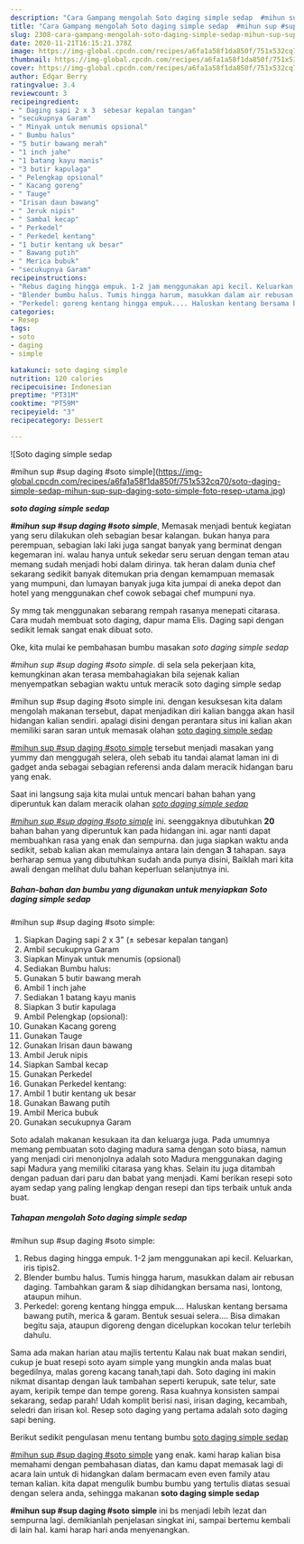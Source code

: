 ```yaml
---
description: "Cara Gampang mengolah Soto daging simple sedap  #mihun sup #sup daging #soto simple Lezat"
title: "Cara Gampang mengolah Soto daging simple sedap  #mihun sup #sup daging #soto simple Lezat"
slug: 2308-cara-gampang-mengolah-soto-daging-simple-sedap-mihun-sup-sup-daging-soto-simple-lezat
date: 2020-11-21T16:15:21.378Z
image: https://img-global.cpcdn.com/recipes/a6fa1a58f1da850f/751x532cq70/soto-daging-simple-sedap-mihun-sup-sup-daging-soto-simple-foto-resep-utama.jpg
thumbnail: https://img-global.cpcdn.com/recipes/a6fa1a58f1da850f/751x532cq70/soto-daging-simple-sedap-mihun-sup-sup-daging-soto-simple-foto-resep-utama.jpg
cover: https://img-global.cpcdn.com/recipes/a6fa1a58f1da850f/751x532cq70/soto-daging-simple-sedap-mihun-sup-sup-daging-soto-simple-foto-resep-utama.jpg
author: Edgar Berry
ratingvalue: 3.4
reviewcount: 3
recipeingredient:
- " Daging sapi 2 x 3  sebesar kepalan tangan"
- "secukupnya Garam"
- " Minyak untuk menumis opsional"
- " Bumbu halus"
- "5 butir bawang merah"
- "1 inch jahe"
- "1 batang kayu manis"
- "3 butir kapulaga"
- " Pelengkap opsional"
- " Kacang goreng"
- " Tauge"
- "Irisan daun bawang"
- " Jeruk nipis"
- " Sambal kecap"
- " Perkedel"
- " Perkedel kentang"
- "1 butir kentang uk besar"
- " Bawang putih"
- " Merica bubuk"
- "secukupnya Garam"
recipeinstructions:
- "Rebus daging hingga empuk. 1-2 jam menggunakan api kecil. Keluarkan, iris tipis2."
- "Blender bumbu halus. Tumis hingga harum, masukkan dalam air rebusan daging. Tambahkan garam &amp; siap dihidangkan bersama nasi, lontong, ataupun mihun."
- "Perkedel: goreng kentang hingga empuk.... Haluskan kentang bersama bawang putih, merica &amp; garam. Bentuk sesuai selera.... Bisa dimakan begitu saja, ataupun digoreng dengan dicelupkan kocokan telur terlebih dahulu."
categories:
- Resep
tags:
- soto
- daging
- simple

katakunci: soto daging simple 
nutrition: 120 calories
recipecuisine: Indonesian
preptime: "PT31M"
cooktime: "PT59M"
recipeyield: "3"
recipecategory: Dessert

---
```



![Soto daging simple sedap

#mihun sup
#sup daging
#soto simple](https://img-global.cpcdn.com/recipes/a6fa1a58f1da850f/751x532cq70/soto-daging-simple-sedap-mihun-sup-sup-daging-soto-simple-foto-resep-utama.jpg)

<b><i>soto daging simple sedap

#mihun sup
#sup daging
#soto simple</i></b>, Memasak menjadi bentuk kegiatan yang seru dilakukan oleh sebagian besar kalangan. bukan hanya para perempuan, sebagian laki laki juga sangat banyak yang berminat dengan kegemaran ini. walau hanya untuk sekedar seru seruan dengan teman atau memang sudah menjadi hobi dalam dirinya. tak heran dalam dunia chef sekarang sedikit banyak ditemukan pria dengan kemampuan memasak yang mumpuni, dan lumayan banyak juga kita jumpai di aneka depot dan hotel yang menggunakan chef cowok sebagai chef mumpuni nya.

Sy mmg tak menggunakan sebarang rempah rasanya menepati citarasa. Cara mudah membuat soto daging, dapur mama Elis. Daging sapi dengan sedikit lemak sangat enak dibuat soto.

Oke, kita mulai ke pembahasan bumbu masakan <i>soto daging simple sedap

#mihun sup
#sup daging
#soto simple</i>. di sela sela pekerjaan kita, kemungkinan akan terasa membahagiakan bila sejenak kalian menyempatkan sebagian waktu untuk meracik soto daging simple sedap

#mihun sup
#sup daging
#soto simple ini. dengan kesuksesan kita dalam mengolah makanan tersebut, dapat menjadikan diri kalian bangga akan hasil hidangan kalian sendiri. apalagi disini dengan perantara situs ini kalian akan memiliki saran saran untuk memasak olahan <u>soto daging simple sedap

#mihun sup
#sup daging
#soto simple</u> tersebut menjadi masakan yang yummy dan menggugah selera, oleh sebab itu tandai alamat laman ini di gadget anda sebagai sebagian referensi anda dalam meracik hidangan baru yang enak.


Saat ini langsung saja kita mulai untuk mencari bahan bahan yang diperuntuk kan dalam meracik olahan <u><i>soto daging simple sedap

#mihun sup
#sup daging
#soto simple</i></u> ini. seenggaknya dibutuhkan <b>20</b> bahan bahan yang diperuntuk kan pada hidangan ini. agar nanti dapat membuahkan rasa yang enak dan sempurna. dan juga siapkan waktu anda sedikit, sebab kalian akan memulainya antara lain dengan <b>3</b> tahapan. saya berharap semua yang dibutuhkan sudah anda punya disini, Baiklah mari kita awali dengan melihat dulu bahan keperluan selanjutnya ini.

<!--inarticleads1-->

##### Bahan-bahan dan bumbu yang digunakan untuk menyiapkan Soto daging simple sedap

#mihun sup
#sup daging
#soto simple:

1. Siapkan  Daging sapi 2 x 3&#34; (± sebesar kepalan tangan)
1. Ambil secukupnya Garam
1. Siapkan  Minyak untuk menumis (opsional)
1. Sediakan  Bumbu halus:
1. Gunakan 5 butir bawang merah
1. Ambil 1 inch jahe
1. Sediakan 1 batang kayu manis
1. Siapkan 3 butir kapulaga
1. Ambil  Pelengkap (opsional):
1. Gunakan  Kacang goreng
1. Gunakan  Tauge
1. Gunakan Irisan daun bawang
1. Ambil  Jeruk nipis
1. Siapkan  Sambal kecap
1. Gunakan  Perkedel
1. Gunakan  Perkedel kentang:
1. Ambil 1 butir kentang uk besar
1. Gunakan  Bawang putih
1. Ambil  Merica bubuk
1. Gunakan secukupnya Garam


Soto adalah makanan kesukaan ita dan keluarga juga. Pada umumnya memang pembuatan soto daging madura sama dengan soto biasa, namun yang menjadi ciri menonjolnya adalah soto Madura menggunakan daging sapi Madura yang memiliki citarasa yang khas. Selain itu juga ditambah dengan paduan dari paru dan babat yang menjadi. Kami berikan resepi soto ayam sedap yang paling lengkap dengan resepi dan tips terbaik untuk anda buat. 

<!--inarticleads2-->

##### Tahapan mengolah Soto daging simple sedap

#mihun sup
#sup daging
#soto simple:

1. Rebus daging hingga empuk. 1-2 jam menggunakan api kecil. Keluarkan, iris tipis2.
1. Blender bumbu halus. Tumis hingga harum, masukkan dalam air rebusan daging. Tambahkan garam &amp; siap dihidangkan bersama nasi, lontong, ataupun mihun.
1. Perkedel: goreng kentang hingga empuk.... Haluskan kentang bersama bawang putih, merica &amp; garam. Bentuk sesuai selera.... Bisa dimakan begitu saja, ataupun digoreng dengan dicelupkan kocokan telur terlebih dahulu.


Sama ada makan harian atau majlis tertentu Kalau nak buat makan sendiri, cukup je buat resepi soto ayam simple yang mungkin anda malas buat begedilnya, malas goreng kacang tanah,tapi dah. Soto daging ini makin nikmat disantap dengan lauk tambahan seperti kerupuk, sate telur, sate ayam, keripik tempe dan tempe goreng. Rasa kuahnya konsisten sampai sekarang, sedap parah! Udah komplit berisi nasi, irisan daging, kecambah, seledri dan irisan kol. Resep soto daging yang pertama adalah soto daging sapi bening. 

Berikut sedikit pengulasan menu tentang bumbu <u>soto daging simple sedap

#mihun sup
#sup daging
#soto simple</u> yang enak. kami harap kalian bisa memahami dengan pembahasan diatas, dan kamu dapat memasak lagi di acara lain untuk di hidangkan dalam bermacam even even family atau teman kalian. kita dapat mengulik bumbu bumbu yang tertulis diatas sesuai dengan selera anda, sehingga makanan <b>soto daging simple sedap

#mihun sup
#sup daging
#soto simple</b> ini bs menjadi lebih lezat dan sempurna lagi. demikianlah penjelasan singkat ini, sampai bertemu kembali di lain hal. kami harap hari anda menyenangkan.
